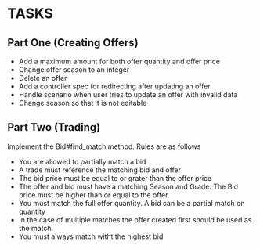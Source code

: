 # TASKS

## Part One (Creating Offers)

* Add a maximum amount for both offer quantity and offer price 
* Change offer season to an integer
* Delete an offer
* Add a controller spec for redirecting after updating an offer
* Handle scenario when user tries to update an offer with invalid data
* Change season so that it is not editable

## Part Two (Trading)

Implement the Bid#find_match method. Rules are as follows

* You are allowed to partially match a bid
* A trade must reference the matching bid and offer
* The bid price must be equal to or grater than the offer price
* The offer and bid must have a matching Season and Grade. The Bid price must be higher than or equal to the offer.
* You must match the full offer quantity. A bid can be a partial match on quantity
* In the case of multiple matches the offer created first should be used as the match. 
* You must always match witht the highest bid
